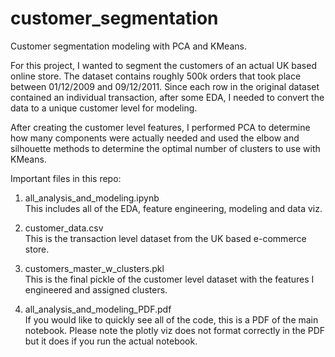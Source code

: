 # customer_segmentation
Customer segmentation modeling with PCA and KMeans.

For this project, I wanted to segment the customers of an actual UK based online store. The dataset contains roughly 500k orders that took place between 01/12/2009 and 09/12/2011.
Since each row in the original dataset contained an individual transaction, after some EDA, I needed to convert the data to a unique customer level for modeling. 

After creating the customer level features, I performed PCA to determine how many components were actually needed and used the elbow and silhouette methods to determine the optimal number of clusters to use with KMeans.

Important files in this repo:

1) all_analysis_and_modeling.ipynb<br>
This includes all of the EDA, feature engineering, modeling and data viz. 

2) customer_data.csv<br>
This is the transaction level dataset from the UK based e-commerce store. 

3) customers_master_w_clusters.pkl<br>
This is the final pickle of the customer level dataset with the features I engineered and assigned clusters.

4) all_analysis_and_modeling_PDF.pdf<br>
If you would like to quickly see all of the code, this is a PDF of the main notebook. Please note the plotly viz does not format correctly in the PDF but it does if you run the actual notebook. 

